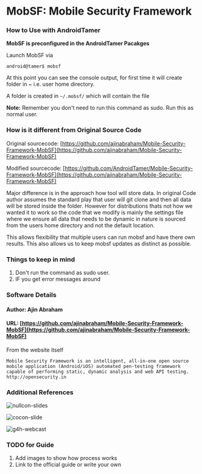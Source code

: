 # MobSF: Mobile Security Framework

### How to Use with AndroidTamer

__MobSF is preconfigured in the AndroidTamer Pacakges__

Launch MobSF via 

	android@tamer$ mobsf

At this point you can see the console output, for first time it will create folder in ~ i.e. user home directory.

A folder is created in ```~/.mobsf/``` which will contain the file


__Note:__ Remember you don't need to run this command as sudo. Run this as normal user.


### How is it different from Original Source Code

Original sourcecode: [https://github.com/ajinabraham/Mobile-Security-Framework-MobSF](https://github.com/ajinabraham/Mobile-Security-Framework-MobSF)

Modified sourcecode: [https://github.com/AndroidTamer/Mobile-Security-Framework-MobSF](https://github.com/ajinabraham/Mobile-Security-Framework-MobSF)

Major difference is in the approach how tool will store data. In original Code author assumes the standard play that user will git clone and then all data will be stored inside the folder. However for distributions thats not how we wanted it to work so the code that we modify is mainly the settings file where we ensure all data that needs to be dynamic in nature is sourced from the users home directory and not the default location.

This allows flexibility that multiple users can run mobsf and have there own results. This also allows us to keep mobsf updates as distinct as possible.

### Things to keep in mind

1. Don't run the command as sudo user.
2. IF you get error messages around


### Software Details
#### Author: Ajin Abraham
#### URL: [https://github.com/ajinabraham/Mobile-Security-Framework-MobSF](https://github.com/ajinabraham/Mobile-Security-Framework-MobSF)

From the website itself

	Mobile Security Framework is an intelligent, all-in-one open source mobile application (Android/iOS) automated pen-testing framework capable of performing static, dynamic analysis and web API testing. http://opensecurity.in

### Additional References

![nullcon-slides](http://www.slideshare.net/ajin25/nullcon-goa-2016-automated-mobile-application-security-testing-with-mobile-security-framework-mobsf)

![cocon-slide](http://www.slideshare.net/ajin25/automated-security-analysis-of-android-ios-applications-with-mobile-security-framework-c0c0n-2015)

![g4h-webcast](http://www.slideshare.net/ajin25/g4h-webcast-automated)

### TODO for Guide

1. Add images to show how process works
1. Link to the official guide or write your own
